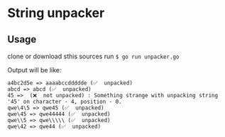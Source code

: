 # String unpacker

## Usage
clone or download sthis sources
run `$ go run unpacker.go`

Output will be like: 

    a4bc2d5e => aaaabccddddde (✅  unpacked)
    abcd => abcd (✅  unpacked)
    45 =>  (❌  not unpacked) : Something strange with unpacking string '45' on character - 4, position - 0.
    qwe\4\5 => qwe45 (✅  unpacked)
    qwe\45 => qwe44444 (✅  unpacked)
    qwe\\5 => qwe\\\\\ (✅  unpacked)
    qwe\42 => qwe44 (✅  unpacked)
